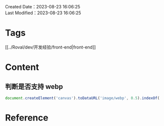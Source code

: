 Created Date：2023-08-23 16:06:25  
Last Modified：2023-08-23 16:06:25

# Tags

[[../Roval/dev/开发经验/front-end|front-end]]

# Content

## 判断是否支持 webp

```js
document.createElement('canvas').toDataURL('image/webp', 0.5).indexOf('data:image/webp') === 0
```

# Reference

